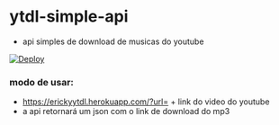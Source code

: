 # ytdl-simple-api
- api simples de download de musicas do youtube


[![Deploy](https://www.herokucdn.com/deploy/button.svg)](https://heroku.com/deploy?template=https://github.com/erickythierry/ytdl-simple-api)


### modo de usar:

- https://erickyytdl.herokuapp.com/?url= + link do video do youtube
- a api retornará um json com o link de download do mp3
